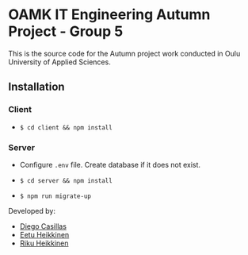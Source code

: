 # OAMK IT Engineering Autumn Project - Group 5

This is the source code for the Autumn project work conducted in Oulu University of Applied Sciences.

## Installation

### Client

- `$ cd client && npm install`

### Server

- Configure `.env` file. Create database if it does not exist.

- `$ cd server && npm install`

- `$ npm run migrate-up`

Developed by:

- [Diego Casillas](https://github.com/diegocasillas)
- [Eetu Heikkinen](https://github.com/eetuhei)
- [Riku Heikkinen](https://github.com/rikuhei)
